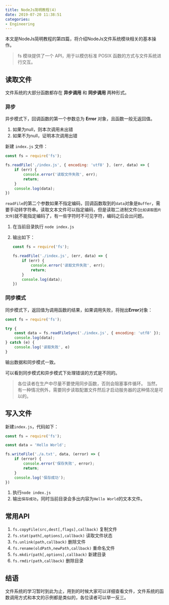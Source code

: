 ```yaml
---
title: NodeJs简明教程(4)
date: 2019-07-20 11:38:51
categories:
- Engineering
---
```


本文是NodeJs简明教程的第四篇，将介绍NodeJs文件系统模块相关的基本操作。

> fs 模块提供了一个 API，用于以模仿标准 POSIX 函数的方式与文件系统进行交互。

## 读取文件

文件系统的大部分函数都存在 **异步调用** 和 **同步调用** 两种形式。

### 异步

异步模式下，回调函数的第一个参数总为 **Error** 对象，且函数一般无返回值。

1. 如果为null，则本次调用未出错
2. 如果不为null，证明本次调用出错

新建 `index.js` 文件：

```js
const fs = require('fs');

fs.readFile('./index.js', { encoding: 'utf8' }, (err, data) => {
    if (err) {
        console.error('读取文件失败', err);
        return;
    }
    console.log(data);
})
```

`readFile`的第二个参数如果不指定编码，回调函数取到的`data`对象是`Buffer`，需要手动转字符串。读取文本文件可以指定编码，但是读取二进制文件(`比如读取图片文件`)就不能指定编码了，有一些字符时不可见字符，编码之后会出问题。

1. 在当前目录执行 `node index.js`
2. 输出如下：

    ```js
    const fs = require('fs');

    fs.readFile('./index.js', (err, data) => {
        if (err) {
            console.error('读取文件失败', err);
            return;
        }
        console.log(data);
    })
    ```

### 同步模式

同步模式下，返回值为调用函数的结果，如果调用失败，将抛出**Error**对象：

```js
const fs = require('fs');

try {
    const data = fs.readFileSync('./index.js', { encoding: 'utf8' });
    console.log(data);
} catch (e) {
    console.log('读取失败', e)
}
```

输出数据和同步模式一致。

可以看到同步模式和异步模式下处理错误的方式是不同的。

> 各位读者在生产中尽量不要使用同步函数，否则会阻塞事件循环。
> 当然，有一种情况例外，需要同步读取配置文件然后才启动服务器的这种情况是可以的。

## 写入文件

新建`index.js`，代码如下：

```js
const fs = require('fs');

const data = 'Hello World';

fs.writeFile('./a.txt', data, (error) => {
    if (error) {
        console.error('保存失败', error);
        return;
    }
    console.log('保存成功');
})
```

1. 执行`node index.js`
2. 输出`保存成功`，同时当前目录会多出内容为`Hello World`的文本文件。

## 常用API

1. `fs.copyFile(src,dest[,flags],callback)` 复制文件
2. `fs.stat(path[,options],callback)` 读取文件状态
3. `fs.unlink(path,callback)` 删除文件
4. `fs.rename(oldPath,newPath,callback)` 重命名文件
5. `fs.mkdir(path[,options],callback)` 新建目录
6. `fs.rmdir(path,callback)` 删除目录
   
## 结语

文件系统的学习暂时到此为止，用到的时候大家可以详细查看文件，文件系统的函数调用方式和本文的示例都是类似的，各位读者可以举一反三。
